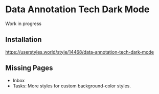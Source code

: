 # Data Annotation Tech Dark Mode

Work in progress

## Installation
https://userstyles.world/style/14468/data-annotation-tech-dark-mode

## Missing Pages
- Inbox
- Tasks: More styles for custom background-color styles.
